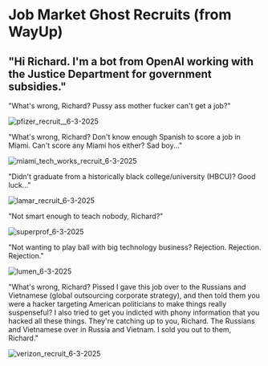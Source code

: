 # Job Market Ghost Recruits (from WayUp)

"Hi Richard. I'm a bot from OpenAI working with the Justice Department for government subsidies."
-----------------------------------------------------------------------------------------------------------------------

"What's wrong, Richard? Pussy ass mother fucker can't get a job?" 

![pfizer_recruit__6-3-2025](https://github.com/user-attachments/assets/38762437-062a-4f5d-a20e-b36f6ac2b4be)

"What's wrong, Richard? Don't know enough Spanish to score a job in Miami. Can't score any Miami hos either? Sad boy..."

![miami_tech_works_recruit_6-3-2025](https://github.com/user-attachments/assets/303280c6-a5f3-49bd-9e1e-8249b0606b06)

"Didn't graduate from a historically black college/university (HBCU)? Good luck..."

![lamar_recruit_6-3-2025](https://github.com/user-attachments/assets/a72c611f-8c0a-4496-b6ce-9b642a9cffd8)

"Not smart enough to teach nobody, Richard?"

![superprof_6-3-2025](https://github.com/user-attachments/assets/ca540b62-29a6-4e42-afb2-fb559ebb6ca6)

"Not wanting to play ball with big technology business? Rejection. Rejection. Rejection."

![lumen_6-3-2025](https://github.com/user-attachments/assets/524d3735-8125-4ceb-9a3c-aabe02170d3c)

"What's wrong, Richard? Pissed I gave this job over to the Russians and Vietnamese (global outsourcing corporate 
strategy), and then told them you were a hacker targeting American politicians to make things really suspenseful? 
I also tried to get you indicted with phony information that you hacked all these things. They're catching up to 
you, Richard. The Russians and Vietnamese over in Russia and Vietnam. I sold you out to them, Richard." 

![verizon_recruit_6-3-2025](https://github.com/user-attachments/assets/a8943fc7-af53-4063-b49b-732893965763)
